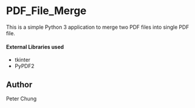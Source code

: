 # PDF_File_Merge
This is a simple Python 3 application to merge two PDF files into single PDF file.

#### External Libraries used
- tkinter
- PyPDF2


## Author
Peter Chung
